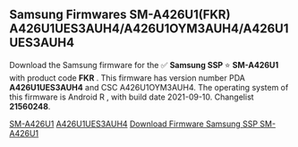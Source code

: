 <h2>Samsung Firmwares SM-A426U1(FKR) A426U1UES3AUH4/A426U1OYM3AUH4/A426U1UES3AUH4</h2>
Download the Samsung firmware for the ✅ <strong>Samsung SSP </strong> ⭐ <strong>SM-A426U1</strong> with product code <strong>FKR</strong> . This firmware has version number PDA <strong>A426U1UES3AUH4</strong> and CSC A426U1OYM3AUH4. The operating system of this firmware is Android R , with build date 2021-09-10. Changelist <strong>21560248</strong>.


[SM-A426U1](https://samfirm.shop/samsung/model/SM-A426U1)
[A426U1UES3AUH4](https://samfirm.shop/samsung/pda/A426U1UES3AUH4)
[Download Firmware Samsung SSP SM-A426U1](https://samfirm.shop/samsung/firmware/454816)

